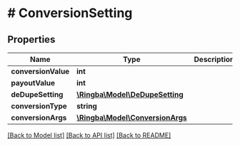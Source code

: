 # # ConversionSetting

## Properties

Name | Type | Description | Notes
------------ | ------------- | ------------- | -------------
**conversionValue** | **int** |  |
**payoutValue** | **int** |  |
**deDupeSetting** | [**\Ringba\Model\DeDupeSetting**](DeDupeSetting.md) |  |
**conversionType** | **string** |  |
**conversionArgs** | [**\Ringba\Model\ConversionArgs**](ConversionArgs.md) |  | [optional]

[[Back to Model list]](../../README.md#models) [[Back to API list]](../../README.md#endpoints) [[Back to README]](../../README.md)
